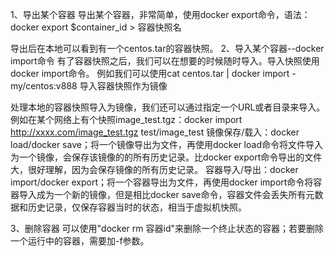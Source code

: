 1、导出某个容器
导出某个容器，非常简单，使用docker export命令，语法：docker export $container_id > 容器快照名


导出后在本地可以看到有一个centos.tar的容器快照。
2、导入某个容器--docker import命令
有了容器快照之后，我们可以在想要的时候随时导入。导入快照使用docker import命令。
例如我们可以使用cat centos.tar | docker import - my/centos:v888 导入容器快照作为镜像


处理本地的容器快照导入为镜像，我们还可以通过指定一个URL或者目录来导入。
例如在某个网络上有个快照image_test.tgz：docker import http://xxxx.com/image_test.tgz test/image_test
镜像保存/载入：docker load/docker save；将一个镜像导出为文件，再使用docker load命令将文件导入为一个镜像，会保存该镜像的的所有历史记录。比docker export命令导出的文件大，很好理解，因为会保存镜像的所有历史记录。
容器导入/导出：docker import/docker export；将一个容器导出为文件，再使用docker import命令将容器导入成为一个新的镜像，但是相比docker save命令，容器文件会丢失所有元数据和历史记录，仅保存容器当时的状态，相当于虚拟机快照。

3、删除容器
可以使用"docker rm 容器id"来删除一个终止状态的容器；若要删除一个运行中的容器，需要加-f参数。

